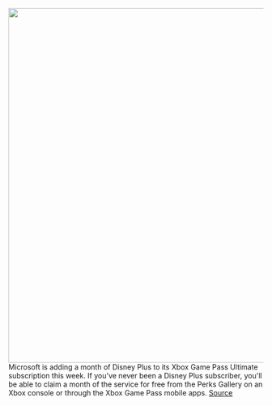 <img src='https://cdn.vox-cdn.com/thumbor/F8m8QFVedhHZb10dd9yYS69IJQ0=/0x0:1616x1080/1200x800/filters:focal(679x411:937x669)/cdn.vox-cdn.com/uploads/chorus_image/image/67760633/mando.0.jpg' width='700px' /><br/>
Microsoft is adding a month of Disney Plus to its Xbox Game Pass Ultimate subscription this week. If you've never been a Disney Plus subscriber, you'll be able to claim a month of the service for free from the Perks Gallery on an Xbox console or through the Xbox Game Pass mobile apps.
<a href='https://www.theverge.com/2020/11/9/21556384/xbox-game-pass-disney-plus-subscription-free-perk'> Source <a/>